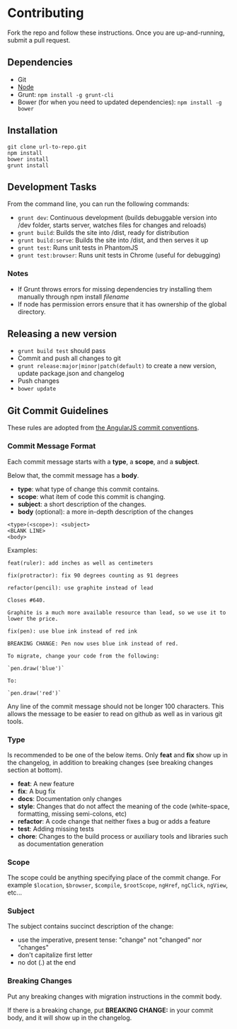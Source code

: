 # Contributing

Fork the repo and follow these instructions. Once you are up-and-running, submit a pull request.

## <a name="dependencies"></a> Dependencies
- Git
- [Node](http://nodejs.org)
- Grunt: `npm install -g grunt-cli`
- Bower (for when you need to updated dependencies): `npm install -g bower`

## <a name="install"></a> Installation
```
git clone url-to-repo.git
npm install
bower install
grunt install
```

## <a name="dev"></a> Development Tasks

From the command line, you can run the following commands:

- `grunt dev`: Continuous development (builds debuggable version into /dev folder, starts server, watches files for changes and reloads)
- `grunt build`: Builds the site into /dist, ready for distribution
- `grunt build:serve`: Builds the site into /dist, and then serves it up
- `grunt test`: Runs unit tests in PhantomJS
- `grunt test:browser`: Runs unit tests in Chrome (useful for debugging)

### Notes
- If Grunt throws errors for missing dependencies try installing them manually through npm install *filename*
- If node has permission errors ensure that it has ownership of the global directory.

## Releasing a new version

- `grunt build test` should pass
- Commit and push all changes to git
- `grunt release:major|minor|patch(default)` to create a new version, update package.json and changelog
- Push changes
- `bower update`

## Git Commit Guidelines

These rules are adopted from [the AngularJS commit conventions](https://docs.google.com/document/d/1QrDFcIiPjSLDn3EL15IJygNPiHORgU1_OOAqWjiDU5Y/).

### Commit Message Format

Each commit message starts with a **type**, a **scope**, and a **subject**.

Below that, the commit message has a **body**.

- **type**: what type of change this commit contains.
- **scope**: what item of code this commit is changing.
- **subject**: a short description of the changes.
- **body** (optional): a more in-depth description of the changes

```
<type>(<scope>): <subject>
<BLANK LINE>
<body>
```

Examples:

```
feat(ruler): add inches as well as centimeters
```

```
fix(protractor): fix 90 degrees counting as 91 degrees
```

```
refactor(pencil): use graphite instead of lead

Closes #640.

Graphite is a much more available resource than lead, so we use it to lower the price.
```

```
fix(pen): use blue ink instead of red ink

BREAKING CHANGE: Pen now uses blue ink instead of red.

To migrate, change your code from the following:

`pen.draw('blue')`

To:

`pen.draw('red')`
```

Any line of the commit message should not be longer 100 characters. This allows the message to be easier
to read on github as well as in various git tools.

### Type
Is recommended to be one of the below items. Only **feat** and **fix** show up in the changelog, in addition to breaking changes (see breaking changes section at bottom).

* **feat**: A new feature
* **fix**: A bug fix
* **docs**: Documentation only changes
* **style**: Changes that do not affect the meaning of the code (white-space, formatting, missing
  semi-colons, etc)
* **refactor**: A code change that neither fixes a bug or adds a feature
* **test**: Adding missing tests
* **chore**: Changes to the build process or auxiliary tools and libraries such as documentation
  generation

### Scope
The scope could be anything specifying place of the commit change. For example `$location`,
`$browser`, `$compile`, `$rootScope`, `ngHref`, `ngClick`, `ngView`, etc...

### Subject
The subject contains succinct description of the change:

* use the imperative, present tense: "change" not "changed" nor "changes"
* don't capitalize first letter
* no dot (.) at the end

### Breaking Changes
Put any breaking changes with migration instructions in the commit body.

If there is a breaking change, put **BREAKING CHANGE:** in your commit body, and it will show up in the changelog.
